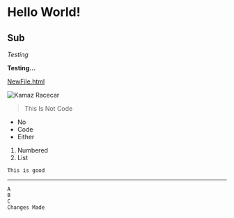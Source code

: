 # Hello World!

## Sub

*Testing*

**Testing...**

[NewFile.html](https://argylesocks.github.io/cse15l-lab-reports/NewFile.html)

![Kamaz Racecar](https://i.ytimg.com/vi/xrYRjV1ijvA/maxresdefault.jpg)

>This
>Is
>Not
>Code

* No
* Code
* Either

1. Numbered
2. List

`This is good`

---

```
A
B
C
Changes Made
```
